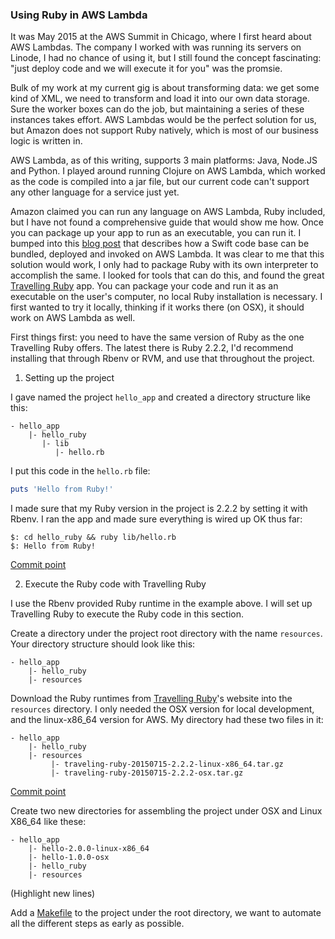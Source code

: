 ### Using Ruby in AWS Lambda

It was May 2015 at the AWS Summit in Chicago, where I first heard about AWS Lambdas. The company I worked with was running its servers on Linode, I had no chance of using it, but I still found the concept fascinating: "just deploy code and we will execute it for you" was the promsie.

Bulk of my work at my current gig is about transforming data: we get some kind of XML, we need to transform and load it into our own data storage. Sure the worker boxes can do the job, but maintaining a series of these instances takes effort. AWS Lambdas would be the perfect solution for us, but Amazon does not support Ruby natively, which is most of our business logic is written in.

AWS Lambda, as of this writing, supports 3 main platforms: Java, Node.JS and Python. I played around running Clojure on AWS Lambda, which worked as the code is compiled into a jar file, but our current code can't support any other language for a service just yet.

Amazon claimed you can run any language on AWS Lambda, Ruby included, but I have not found a comprehensive guide that would show me how. Once you can package up your app to run as an executable, you can run it. I bumped into this [blog post](https://medium.com/@gigq/using-swift-in-aws-lambda-6e2a67a27e03#.gtg1u3lve) that describes how a Swift code base can be bundled, deployed and invoked on AWS Lambda. It was clear to me that this solution would work, I only had to package Ruby with its own interpreter to accomplish the same. I looked for tools that can do this, and found the great [Travelling Ruby](http://phusion.github.io/traveling-ruby/) app. You can package your code and run it as an executable on the user's computer, no local Ruby installation is necessary. I first wanted to try it locally, thinking if it works there (on OSX), it should work on AWS Lambda as well.

First things first: you need to have the same version of Ruby as the one Travelling Ruby offers. The latest there is Ruby 2.2.2, I'd recommend installing that through Rbenv or RVM, and use that throughout the project.

1. Setting up the project

I gave named the project `hello_app` and created a directory structure like this:

```shell
- hello_app
    |- hello_ruby
       |- lib
          |- hello.rb
```

I put this code in the `hello.rb` file:
```ruby
puts 'Hello from Ruby!'
```

I made sure that my Ruby version in the project is 2.2.2 by setting it with Rbenv. I ran the app and made sure everything is wired up OK thus far:
```shell
$: cd hello_ruby && ruby lib/hello.rb
$: Hello from Ruby!
```
[Commit point](https://www.github.com)

2. Execute the Ruby code with Travelling Ruby

I use the Rbenv provided Ruby runtime in the example above. I will set up Travelling Ruby to execute the Ruby code in this section.

Create a directory under the project root directory with the name `resources`. Your directory structure should look like this:

```shell
- hello_app
    |- hello_ruby
    |- resources
```
Download the Ruby runtimes from [Travelling Ruby](http://travelling.phusion.org)'s website into the `resources` directory. I only needed the OSX version for local development, and the linux-x86_64 version for AWS. My directory had these two files in it:

```shell
- hello_app
    |- hello_ruby
    |- resources
         |- traveling-ruby-20150715-2.2.2-linux-x86_64.tar.gz
         |- traveling-ruby-20150715-2.2.2-osx.tar.gz
```
[Commit point](https://www.github.com)

Create two new directories for assembling the project under OSX and Linux X86_64 like these:

```shell
- hello_app
    |- hello-2.0.0-linux-x86_64
    |- hello-1.0.0-osx
    |- hello_ruby
    |- resources
```
(Highlight new lines)

Add a [Makefile](http://www.adomokos.com/why-make) to the project under the root directory, we want to automate all the different steps as early as possible.


